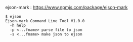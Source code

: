 ejson-mark : https://www.npmjs.com/package/ejson-mark
```
$ ejson
Ejson-mark Command Line Tool V1.0.0
  -h help                                          
  -p <...fname> parse file to json
  -s <...fname> make json to ejson
```
